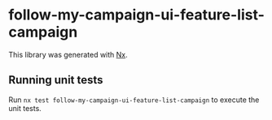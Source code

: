 # follow-my-campaign-ui-feature-list-campaign

This library was generated with [Nx](https://nx.dev).

## Running unit tests

Run `nx test follow-my-campaign-ui-feature-list-campaign` to execute the unit tests.
